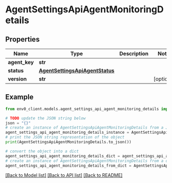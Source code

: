 # AgentSettingsApiAgentMonitoringDetails


## Properties

Name | Type | Description | Notes
------------ | ------------- | ------------- | -------------
**agent_key** | **str** |  | 
**status** | [**AgentSettingsApiAgentStatus**](AgentSettingsApiAgentStatus.md) |  | 
**version** | **str** |  | [optional] 

## Example

```python
from env0_client.models.agent_settings_api_agent_monitoring_details import AgentSettingsApiAgentMonitoringDetails

# TODO update the JSON string below
json = "{}"
# create an instance of AgentSettingsApiAgentMonitoringDetails from a JSON string
agent_settings_api_agent_monitoring_details_instance = AgentSettingsApiAgentMonitoringDetails.from_json(json)
# print the JSON string representation of the object
print(AgentSettingsApiAgentMonitoringDetails.to_json())

# convert the object into a dict
agent_settings_api_agent_monitoring_details_dict = agent_settings_api_agent_monitoring_details_instance.to_dict()
# create an instance of AgentSettingsApiAgentMonitoringDetails from a dict
agent_settings_api_agent_monitoring_details_from_dict = AgentSettingsApiAgentMonitoringDetails.from_dict(agent_settings_api_agent_monitoring_details_dict)
```
[[Back to Model list]](../README.md#documentation-for-models) [[Back to API list]](../README.md#documentation-for-api-endpoints) [[Back to README]](../README.md)


